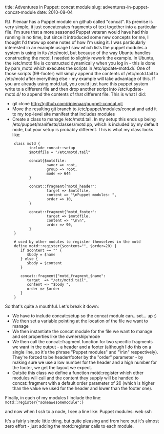 title: Adventures in Puppet: concat module
slug: adventures-in-puppet-concat-module
date: 2010-08-04


R.I. Pienaar has a Puppet module on github called "concat". Its premise is very simple, it just concatenates fragments of text together into a particular file.
I'm sure that a more seasoned Puppet veteran would have had this running in no time, but since it introduced some new concepts for me, I thought I'd throw up some notes of how I'm using it. I was particularly interested in an example usage I saw which lists the puppet modules a system is using in its /etc/motd, but because of the way Ubuntu handles constructing the motd, I needed to slightly rework the example. In Ubuntu, the /etc/motd file is constructed dynamically when you log in - this is done by pam\_motd which executes the scripts in /etc/update-motd.d/. One of those scripts (99-footer) will simply append the contents of /etc/motd.tail to /etc/motd after everything else - my example will take advantage of this. If you are already using motd.tail, you could just have this puppet system write to a different file and then drop another script into /etc/update-motd.d/ to append the contents of that different file.
This is what I did:

 * git clone http://github.com/ripienaar/puppet-concat.git
 * Move the resulting git branch to /etc/puppet/modules/concat and add it to my top-level site manifest that includes modules
 * Create a class to manage /etc/motd.tail. In my setup this ends up being /etc/puppet/manifests/classes/motd.pp, which is included by my default node, but your setup is probably different. This is what my class looks like:

```puppet
    class motd {
           include concat::setup
           $motdfile = "/etc/motd.tail"

           concat{$motdfile:
                   owner => root,
                   group => root,
                   mode => 644
           }

           concat::fragment{"motd_header":
                   target => $motdfile,
                   content => "\nPuppet modules: ",
                   order => 10,
           }

           concat::fragment{"motd_footer":
                   target => $motdfile,
                   content => "\n\n",
                   order => 90,
           }
    }

    # used by other modules to register themselves in the motd
    define motd::register($content="", $order=20) {
       if $content == "" {
          $body = $name
       } else {
          $body = $content
       }

       concat::fragment{"motd_fragment_$name":
          target  => "/etc/motd.tail",
          content => "$body ",
          order => $order
       }
    }
```

So that's quite a mouthful. Let's break it down:
 * We have to include concat::setup so the concat module can...set... up :)
 * We then set a variable pointing at the location of the file we want to manage
 * We then instantiate the concat module for the file we want to manage and set properties like the ownership/mode
 * We then call the concat::fragment function for two specific fragments we want in the output - a header and a footer (although I do this on a single line, so it's the phrase "Puppet modules" and "\\n\\n" respectively). They're forced to be header/footer by the "order" parameter - by making sure we use a low number for the header and a high number for the footer, we get the layout we expect.
 * Outsite this class we define a function motd::register which other modules will call and the content they supply will be handed to concat::fragment with a default order parameter of 20 (which is higher than the value we used for the header and lower than the footer one).

Finally, in each of my modules I include the line:
    ```motd::register{"someawesomemodule":}```

and now when I ssh to a node, I see a line like:
    Puppet modules: web ssh

It's a fairly simple little thing, but quite pleasing and from here out it's almost zero effort - just adding the motd::register calls to each module.
